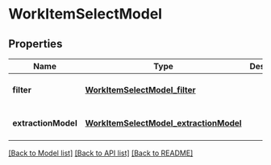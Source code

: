 # WorkItemSelectModel
## Properties

| Name | Type | Description | Notes |
|------------ | ------------- | ------------- | -------------|
| **filter** | [**WorkItemSelectModel_filter**](WorkItemSelectModel_filter.md) |  | [optional] [default to null] |
| **extractionModel** | [**WorkItemSelectModel_extractionModel**](WorkItemSelectModel_extractionModel.md) |  | [optional] [default to null] |

[[Back to Model list]](../README.md#documentation-for-models) [[Back to API list]](../README.md#documentation-for-api-endpoints) [[Back to README]](../README.md)

